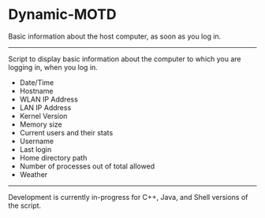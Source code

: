 Dynamic-MOTD
=======================

Basic information about the host computer, as soon as you log in.

-----------------------

Script to display basic information about the computer to which you are logging in, when you log in.

 - Date/Time
 - Hostname
 - WLAN IP Address
 - LAN IP Address
 - Kernel Version
 - Memory size
 - Current users and their stats
 - Username
 - Last login
 - Home directory path
 - Number of processes out of total allowed
 - Weather

-----------------------

Development is currently in-progress for C++, Java, and Shell versions of the script.
